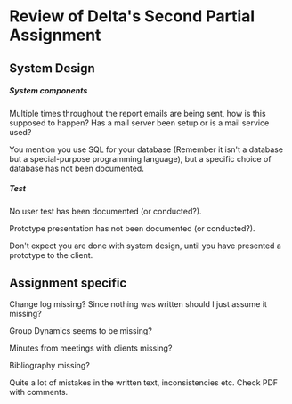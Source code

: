 # Review of Delta's Second Partial Assignment

## System Design

##### System components

Multiple times throughout the report emails are being sent, how is this supposed to happen? Has a mail server been setup or is a mail service used?

You mention you use SQL for your database (Remember it isn't a database but a special-purpose programming language), but a specific choice of database has not been documented.

##### Test

No user test has been documented (or conducted?).

Prototype presentation has not been documented (or conducted?).

Don't expect you are done with system design, until you have presented a prototype to the client.

## Assignment specific

Change log missing? Since nothing was written should I just assume it missing?

Group Dynamics seems to be missing?

Minutes from meetings with clients missing?

Bibliography missing?

Quite a lot of mistakes in the written text, inconsistencies etc. Check PDF with comments.